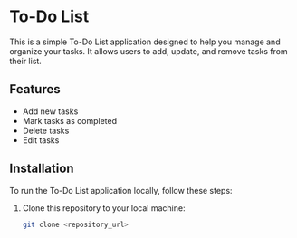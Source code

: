 # To-Do List

This is a simple To-Do List application designed to help you manage and organize your tasks. It allows users to add, update, and remove tasks from their list.

## Features
- Add new tasks
- Mark tasks as completed
- Delete tasks
- Edit tasks

## Installation

To run the To-Do List application locally, follow these steps:

1. Clone this repository to your local machine:
   ```bash
   git clone <repository_url>

